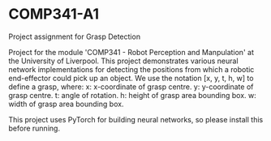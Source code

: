 # COMP341-A1
Project assignment for Grasp Detection

Project for the module 'COMP341 - Robot Perception and Manpulation' at the University of Liverpool.
This project demonstrates various neural network implementations for detecting the positions from which a robotic end-effector could pick up an object.
We use the notation [x, y, t, h, w] to define a grasp, where:
x: x-coordinate of grasp centre.
y: y-coordinate of grasp centre.
t: angle of rotation.
h: height of grasp area bounding box.
w: width of grasp area bounding box.

This project uses PyTorch for building neural networks, so please install this before running.

